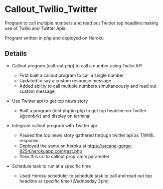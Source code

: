 # **Callout_Twilio_Twitter**

Program to call multiple numbers and read out Twitter top headline making use of Twilio and Twitter Apis.

Program written in php and deployed on Heroku

## Details

* Callout program (call-out.php) to call a number using Twilio API 
	* 	First built a callout program to call a single number
	* 	Updated to say a custom response message
	* 	Added ability to call multiple numbers simultaneously and read out custom message

* Use Twitter api to get top news story 
	* Built a program (test.php)in php to get top headline on Twitter (@cnnbrk) and display on terminal

* Integrate callout program with Twitter api
	* Passed the top news story gathered through twitter api as TWIML response 
	* Deployed the same on heroku at https://arcane-gorge-8254.herokuapp.com/test.php
	* Pass this url to callout program's parameter

* Schedule task to run at a specific time 
	* Used Heroku scheduler to schedule task to call and read out top headline at specific time (Wednesday 3pm)